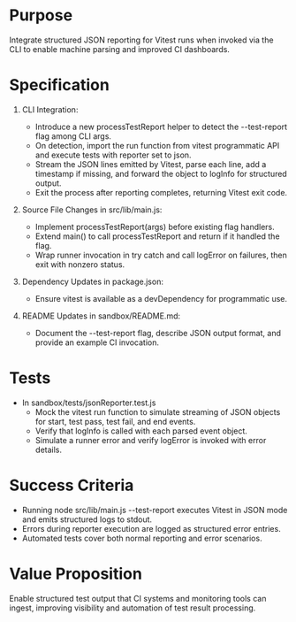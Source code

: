 # Purpose
Integrate structured JSON reporting for Vitest runs when invoked via the CLI to enable machine parsing and improved CI dashboards.

# Specification
1. CLI Integration:
   - Introduce a new processTestReport helper to detect the --test-report flag among CLI args.
   - On detection, import the run function from vitest programmatic API and execute tests with reporter set to json.
   - Stream the JSON lines emitted by Vitest, parse each line, add a timestamp if missing, and forward the object to logInfo for structured output.
   - Exit the process after reporting completes, returning Vitest exit code.

2. Source File Changes in src/lib/main.js:
   - Implement processTestReport(args) before existing flag handlers.
   - Extend main() to call processTestReport and return if it handled the flag.
   - Wrap runner invocation in try catch and call logError on failures, then exit with nonzero status.

3. Dependency Updates in package.json:
   - Ensure vitest is available as a devDependency for programmatic use.

4. README Updates in sandbox/README.md:
   - Document the --test-report flag, describe JSON output format, and provide an example CI invocation.

# Tests
- In sandbox/tests/jsonReporter.test.js
  - Mock the vitest run function to simulate streaming of JSON objects for start, test pass, test fail, and end events.
  - Verify that logInfo is called with each parsed event object.
  - Simulate a runner error and verify logError is invoked with error details.

# Success Criteria
- Running node src/lib/main.js --test-report executes Vitest in JSON mode and emits structured logs to stdout.
- Errors during reporter execution are logged as structured error entries.
- Automated tests cover both normal reporting and error scenarios.

# Value Proposition
Enable structured test output that CI systems and monitoring tools can ingest, improving visibility and automation of test result processing.